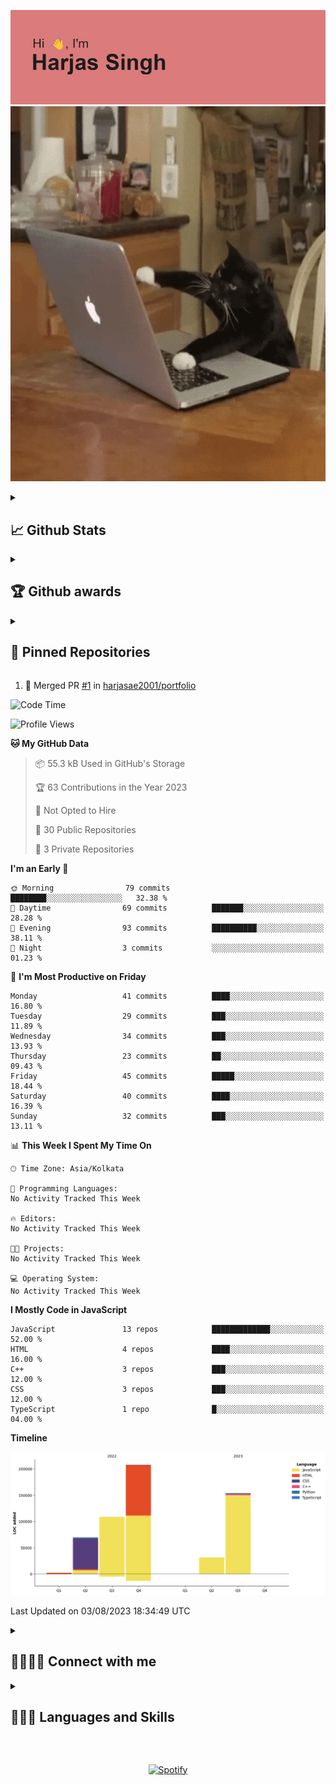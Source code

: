 ![HEADER](header.png)
<img src="cat.gif" alt="cat" width="100%" height="600px"/>


<!-- Github Stats -->
<details>
<summary><h2>📈 Github Stats</h2></summary>
 
[![Harjas's GitHub stats](https://github-readme-stats.vercel.app/api?username=harjasae2001&show_icons=true&theme=transparent&rank_icon=github)](https://github.com/anuraghazra/github-readme-stats)

</details>

<!--Github Awards-->
<details>
  <summary><h2>🏆 Github awards</h2></summary>
 

<p align="left"> <a href="https://github.com/harjasae2001"><img src="https://github-profile-trophy.vercel.app/?username=harjasae2001&theme=onedark" alt="harjasae2001" /></a> </p>
</details>


<!--Pinned Repos-->
<details>
  <summary>
     <h2>📌 Pinned Repositories</h2>
  </summary>
 <ul>
  <li>
   
 <a href="https://github.com/harjasae2001/E-Commerce">
  <img  align="center" src="https://github-readme-stats.vercel.app/api/pin/?username=harjasae2001&repo=E-Commerce&show_owner=true" />
</a>
  </li>
  <li>
   
<a href="https://github.com/harjasae2001/CryptoApp">
  <img  align="center" src="https://github-readme-stats.vercel.app/api/pin/?username=harjasae2001&repo=CryptoApp&show_owner=true" />
</a>
  </li>
  <li>
   
<a href="https://github.com/harjasae2001/Real_Estate_Finder">
  <img align="center" src="https://github-readme-stats.vercel.app/api/pin/?username=harjasae2001&repo=Real_Estate_Finder&show_owner=true" />
</a>
  </li>
  <li>
   
<a href="https://github.com/harjasae2001/Weather_App">
  <img align="center" src="https://github-readme-stats.vercel.app/api/pin/?username=harjasae2001&repo=Weather_App&show_owner=true" />
</a>
  </li>
</details>

<!--START_SECTION:activity-->
1. 🎉 Merged PR [#1](https://github.com/harjasae2001/portfolio/pull/1) in [harjasae2001/portfolio](https://github.com/harjasae2001/portfolio)
<!--END_SECTION:activity-->

 

<!--START_SECTION:waka-->
![Code Time](http://img.shields.io/badge/Code%20Time-0%20secs-blue)

![Profile Views](http://img.shields.io/badge/Profile%20Views-9-blue)

**🐱 My GitHub Data** 

> 📦 55.3 kB Used in GitHub's Storage 
 > 
> 🏆 63 Contributions in the Year 2023
 > 
> 🚫 Not Opted to Hire
 > 
> 📜 30 Public Repositories 
 > 
> 🔑 3 Private Repositories 
 > 
**I'm an Early 🐤** 

```text
🌞 Morning                79 commits          ████████░░░░░░░░░░░░░░░░░   32.38 % 
🌆 Daytime                69 commits          ███████░░░░░░░░░░░░░░░░░░   28.28 % 
🌃 Evening                93 commits          ██████████░░░░░░░░░░░░░░░   38.11 % 
🌙 Night                  3 commits           ░░░░░░░░░░░░░░░░░░░░░░░░░   01.23 % 
```
📅 **I'm Most Productive on Friday** 

```text
Monday                   41 commits          ████░░░░░░░░░░░░░░░░░░░░░   16.80 % 
Tuesday                  29 commits          ███░░░░░░░░░░░░░░░░░░░░░░   11.89 % 
Wednesday                34 commits          ███░░░░░░░░░░░░░░░░░░░░░░   13.93 % 
Thursday                 23 commits          ██░░░░░░░░░░░░░░░░░░░░░░░   09.43 % 
Friday                   45 commits          █████░░░░░░░░░░░░░░░░░░░░   18.44 % 
Saturday                 40 commits          ████░░░░░░░░░░░░░░░░░░░░░   16.39 % 
Sunday                   32 commits          ███░░░░░░░░░░░░░░░░░░░░░░   13.11 % 
```


📊 **This Week I Spent My Time On** 

```text
🕑︎ Time Zone: Asia/Kolkata

💬 Programming Languages: 
No Activity Tracked This Week

🔥 Editors: 
No Activity Tracked This Week

🐱‍💻 Projects: 
No Activity Tracked This Week

💻 Operating System: 
No Activity Tracked This Week
```

**I Mostly Code in JavaScript** 

```text
JavaScript               13 repos            █████████████░░░░░░░░░░░░   52.00 % 
HTML                     4 repos             ████░░░░░░░░░░░░░░░░░░░░░   16.00 % 
C++                      3 repos             ███░░░░░░░░░░░░░░░░░░░░░░   12.00 % 
CSS                      3 repos             ███░░░░░░░░░░░░░░░░░░░░░░   12.00 % 
TypeScript               1 repo              █░░░░░░░░░░░░░░░░░░░░░░░░   04.00 % 
```



**Timeline**

![Lines of Code chart](https://raw.githubusercontent.com/harjasae2001/harjasae2001/main/assets/bar_graph.png)


 Last Updated on 03/08/2023 18:34:49 UTC
<!--END_SECTION:waka-->


<details>
 <summary>
<h2 align="left">🫱🏻‍🫲🏿 Connect with me</h2>
 </summary>
<p align="left">
<a href="https://linkedin.com/in/https://www.linkedin.com/in/harjasae2001/" target="blank"><img align="center" src="https://raw.githubusercontent.com/rahuldkjain/github-profile-readme-generator/master/src/images/icons/Social/linked-in-alt.svg" alt="https://www.linkedin.com/in/harjasae2001/" height="30" width="40" /></a>
<a href="https://kaggle.com/harjas singh 1609" target="blank"><img align="center" src="https://raw.githubusercontent.com/rahuldkjain/github-profile-readme-generator/master/src/images/icons/Social/kaggle.svg" alt="harjas singh 1609" height="30" width="40" /></a>
<a href="https://instagram.com/harjasae2001" target="blank"><img align="center" src="https://raw.githubusercontent.com/rahuldkjain/github-profile-readme-generator/master/src/images/icons/Social/instagram.svg" alt="harjasae2001" height="30" width="40" /></a>
<a href="https://www.codechef.com/users/harjascp" target="blank"><img background="white" align="center" src="https://cdn.jsdelivr.net/npm/simple-icons@3.1.0/icons/codechef.svg" alt="harjascp" height="30" width="40" /></a>
<a href="https://codeforces.com/profile/harjascpmaster" target="blank"><img align="center" src="https://raw.githubusercontent.com/rahuldkjain/github-profile-readme-generator/master/src/images/icons/Social/codeforces.svg" alt="harjascpmaster" height="30" width="40" /></a>
<a href="https://www.leetcode.com/harjascpmaster" target="blank"><img align="center" src="https://raw.githubusercontent.com/rahuldkjain/github-profile-readme-generator/master/src/images/icons/Social/leet-code.svg" alt="harjascpmaster" height="30" width="40" /></a>
</p>
</details>

<!--Languages and Skills-->
<details>
   <summary><h2>👨🏻‍💻 Languages and Skills</h2></summary>
<img src="https://raw.githubusercontent.com/devicons/devicon/master/icons/javascript/javascript-original.svg" alt="drawing" width="80"/>
<img src="https://raw.githubusercontent.com/devicons/devicon/master/icons/react/react-original.svg" alt="drawing" width="80"/>
<img src="https://raw.githubusercontent.com/devicons/devicon/master/icons/css3/css3-original.svg" alt="drawing" width="80"/>
<img src="https://raw.githubusercontent.com/devicons/devicon/master/icons/html5/html5-original.svg" alt="drawing" width="80"/>
<img src="https://raw.githubusercontent.com/devicons/devicon/master/icons/tailwindcss/tailwindcss-plain.svg" alt="drawing" width="80"/>
<img src="https://raw.githubusercontent.com/devicons/devicon/master/icons/firebase/firebase-plain.svg" alt="drawing" width="80"/>
<img  src="https://raw.githubusercontent.com/devicons/devicon/master/icons/bootstrap/bootstrap-original-wordmark.svg" alt="drawing" width="80"/>
<img  src="https://raw.githubusercontent.com/devicons/devicon/master/icons/nextjs/nextjs-original-wordmark.svg" alt="drawing" width="80"/>
</details>

<!--Spotify Playing-->
&nbsp;<div align="center">
  [![Spotify](https://novatorem.vercel.app/api/spotify?background_color=0d1117&border_color=ffffff)](https://open.spotify.com/user/31s47awoltmycfqpeveuujdadk3a)
</div>




